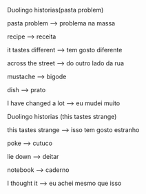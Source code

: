 <p>Duolingo historias(pasta problem)</p>
<p>pasta problem --> problema na massa</p>
<p>recipe --> receita</p>
<p>it tastes different --> tem gosto diferente</p>
<p>across the street --> do outro lado da rua</p>
<p>mustache --> bigode</p>
<p>dish --> prato</p>
<p>I have changed a lot --> eu mudei muito</p>


<p>Duolingo historias (this tastes strange)</p>
<p>this tastes strange --> isso tem gosto estranho</p>
<p>poke --> cutuco</p>
<p>lie down --> deitar</p>
<p>notebook --> caderno</p>
<p>I thought it --> eu achei mesmo que isso</p>
